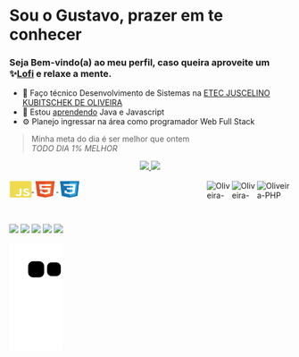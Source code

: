 # Sou o Gustavo, prazer em te conhecer 

### Seja Bem-vindo(a) ao meu perfil, caso queira aproveite um ✨[Lofi](https://www.youtube.com/watch?v=_tV5LEBDs7w) e relaxe a mente.

- 🔭 Faço técnico Desenvolvimento de Sistemas na [ETEC JUSCELINO KUBITSCHEK DE OLIVEIRA](http://www.etecjk.com)
- 🌱 Estou [aprendendo](https://www.dio.me) Java e Javascript
- ⚙  Planejo ingressar na área como programador Web Full Stack

>Minha meta do dia é ser melhor que ontem\
>_TODO DIA 1% MELHOR_

<div align="center">
  <a href="https://github.com/OliveiraGusta">
  <img  height="180em" src="https://github-readme-stats.vercel.app/api?username=OliveiraGusta&show_icons=true&theme=dark&include_all_commits=true&count_private=true"/>
  
  <img  height="180em" src="https://github-readme-stats.vercel.app/api/top-langs/?username=OliveiraGusta&layout_count=&langs_count=5&theme=dark"/>
</div>

<div style="display: inline_block"><br>
  <img align="center" alt="Oliveira-Js" height="30" width="40" src="https://raw.githubusercontent.com/devicons/devicon/master/icons/javascript/javascript-plain.svg">
  <img align="center" alt="Oliveira-HTML" height="30" width="40" src="https://raw.githubusercontent.com/devicons/devicon/master/icons/html5/html5-original.svg">
  <img align="center" alt="Oliveira-CSS" height="30" width="40" src="https://raw.githubusercontent.com/devicons/devicon/master/icons/css3/css3-original.svg">
  <img align="right" alt="Oliveira-PHP" height="40" width="60" src="https://cdn.jsdelivr.net/gh/devicons/devicon/icons/php/php-plain.svg" />
  <img align="right" alt="Oliveira-Java" height="35" width="45"src="https://cdn.jsdelivr.net/gh/devicons/devicon/icons/java/java-original.svg" />
  <img align="right" alt="Oliveira-MySQL" height="35" width="45"src="https://cdn.jsdelivr.net/gh/devicons/devicon/icons/mysql/mysql-original.svg" />
</div>

 ##
  
<div><br>
   <a href="https://www.instagram.com/oliveira_guxta03/" target="_blank"><img src="https://img.shields.io/badge/-Instagram-%23E4405F?style=for-the-badge&logo=instagram&logoColor=white" target="_blank"></a>
  <a href = "mailto:gustavo.oliver456@gmail.com"><img src="https://img.shields.io/badge/-Gmail-%23333?style=for-the-badge&logo=gmail&logoColor=white" target="_blank"></a>
  <a href="www.linkedin.com/in/oliveiragusta" target="_blank"><img src="https://img.shields.io/badge/-LinkedIn-%230077B5?style=for-the-badge&logo=linkedin&logoColor=white" target="_blank"></a>
    <a href="https://api.whatsapp.com/send?phone=5511999962796&text=Ol%C3%A1%2C%20vi%20seu%20perfil%20no%20GitHub" target="_blank"><img src="https://img.shields.io/badge/WhatsApp-25D366?style=for-the-badge&logo=whatsapp&logoColor=white" target="_blank"></a>
   <a href="https://t.me/Oliveira_Guxta" target="_blank"><img src="https://img.shields.io/badge/Telegram-2CA5E0?style=for-the-badge&logo=telegram&logoColor=white" target="_blank"></a>
  
   ![Snake animation](https://github.com/OliveiraGusta/OliveiraGusta/blob/output/github-contribution-grid-snake.svg)
  </div>

